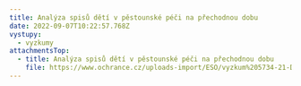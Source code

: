 ```yaml
---
title: Analýza spisů dětí v pěstounské péči na přechodnou dobu
date: 2022-09-07T10:22:57.768Z
vystupy:
  - vyzkumy
attachmentsTop:
  - title: Analýza spisů dětí v pěstounské péči na přechodnou dobu
    file: https://www.ochrance.cz/uploads-import/ESO/vyzkum%205734-21-DV.pdf
---
```

